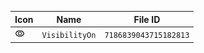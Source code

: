 | Icon | Name | File ID |
| ---  | ---  | ---     |
| ![](VisibilityOn.png) | `VisibilityOn` | `7186839043715182813` |
